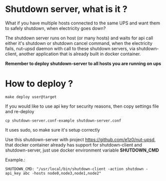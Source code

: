 # Shutdown server, what is it ?

What if you have multiple hosts connected to the same UPS and want them to safely shutdown, when electricity goes down?

The shutdown server runs on host (or many hosts) and waits for api call either it's shutdown or shutdown cancel command, when the electricity fails, nut-upsd daemon with call to these shutdown servers, via shutdown-client, another application that is already built in docker container.

**Remember to deploy shutdown-server to all hosts you are running on ups**

# How to deploy ?


```
make deploy user@target
```

If you would like to use api key for security reasons, then copy settings file and re-deploy
```
cp shutdown-server.conf-example shutdown-server.conf
```


It uses sudo, so make sure it's setup correctly

Use this shutdown-server with project https://github.com/e1z0/nut-upsd, that docker container already has support for shutdown-client and shutdown-server, just use docker environment variable **SHUTDOWN_CMD**

Example.:
```
SHUTDOWN_CMD: "/usr/local/bin/shutdown-client -action shutdown -api_key abc -hosts node0,node3,node1,node2"
```
